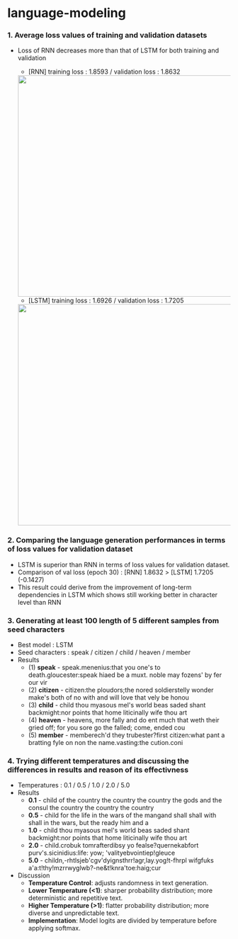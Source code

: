 # language-modeling
### 1. Average loss values of training and validation datasets 
- Loss of RNN decreases more than that of LSTM for both training and validation
  - [RNN] training loss : 1.8593 / validation loss : 1.8632
  <img src="https://github.com/jiwwnn/language-modeling/assets/134251617/8d51483f-7c37-43d1-8908-9da5a1ffead9" width='500'>

  - [LSTM] training loss : 1.6926 / validation loss : 1.7205
  <img src="https://github.com/jiwwnn/language-modeling/assets/134251617/ea25d946-11bc-4a12-b5b1-a291bcc15353" width='500'>

### 2. Comparing the language generation performances in terms of loss values for validation dataset
  - LSTM is superior than RNN in terms of loss values for validation dataset.
  - Comparison of val loss (epoch 30) : [RNN] 1.8632  > [LSTM] 1.7205 (-0.1427)
  - This result could derive from the improvement of long-term dependencies in LSTM which shows still working better in character level than RNN

### 3. Generating at least 100 length of 5 different samples from seed characters
- Best model : LSTM
- Seed characters : speak / citizen / child / heaven / member
- Results
  - (1) **speak** - speak.menenius:that you one's to death.gloucester:speak hiaed be a muxt. noble may fozens' by fer our vir
  - (2) **citizen** - citizen:the ploudors;the nored soldierstelly wonder make's both of no with and will love that vely be honou
  - (3) **child** - child thou myasous mel's world beas saded shant backmight:nor points that home liticinally wife thou art
  - (4) **heaven** - heavens, more fally and do ent much that weth their gried off; for you sore go the falled; come, ended cou
  - (5) **member** - memberech'd they trubester?first citizen:what pant a bratting fyle on non the name.vasting:the cution.coni

### 4. Trying different temperatures and discussing the differences in results and reason of its effectivness
- Temperatures : 0.1 / 0.5 / 1.0 / 2.0 / 5.0
- Results 
  - **0.1** - child of the country the country the country the gods and the consul the country the country the country
  - **0.5** - child for the life in the wars of the mangand shall shall with shall in the wars, but the ready him and a
  - **1.0** - child thou myasous mel's world beas saded shant backmight:nor points that home liticinally wife thou art
  - **2.0** - child.crobuk tomrafterdibsy yo fealse?quernekabfort purv's.sicinidius:life: yow; 'valityebvointiep!gleuce
  - **5.0** - childn,-rhtlsjeb'cgv'dyignsthrr!agr,lay.yog!t-fhrpl wifgfuks a'a:t!thy!mzrrwyglwb?-ne&t!knra'toe:haig;cur
- Discussion
  - **Temperature Control**: adjusts randomness in text generation.
  - **Lower Temperature (<1)**: sharper probability distribution; more deterministic and repetitive text.
  - **Higher Temperature (>1)**: flatter probability distribution; more diverse and unpredictable text.
  - **Implementation**: Model logits are divided by temperature before applying softmax.
  
